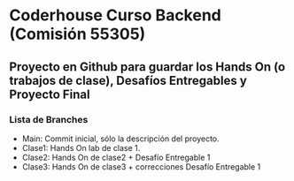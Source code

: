 # Coderhouse Curso Backend (Comisión 55305)

## Proyecto en Github para guardar los Hands On (o trabajos de clase), Desafíos Entregables y Proyecto Final

### Lista de Branches

- Main: Commit inicial, sólo la descripción del proyecto.
- Clase1: Hands On lab de clase 1.
- Clase2: Hands On de clase2 + Desafío Entregable 1
- Clase3: Hands On de clase3 + correcciones Desafío Entregable 1
  